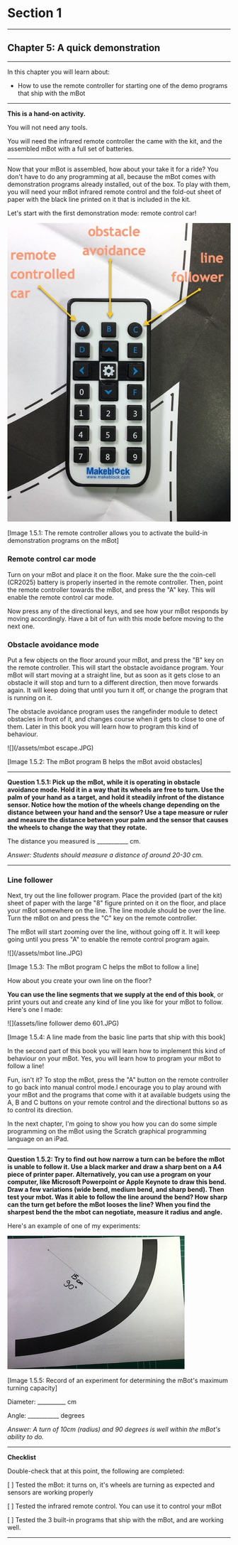 # Section 1

---

## Chapter 5: A quick demonstration

---

In this chapter you will learn about:

* How to use the remote controller for starting one of the demo programs that ship with the mBot

---

**This is a hand-on activity.**

You will not need any tools.

You will need the infrared remote controller the came with the kit, and the assembled mBot with a full set of batteries.

---

Now that your mBot is assembled, how about your take it for a ride? You don't have to do any programming at all, because the mBot comes with demonstration programs already installed, out of the box. To play with them, you will need your mBot infrared remote control and the fold-out sheet of paper with the black line printed on it that is included in the kit.

Let's start with the first demonstration mode: remote control car!

![](/assets/IMG_9622.JPG)

\[Image 1.5.1: The remote controller allows you to activate the build-in demonstration programs on the mBot\]

### Remote control car mode

Turn on your mBot and place it on the floor. Make sure the the coin-cell \(CR2025\) battery is properly inserted in the remote controller. Then, point the remote controller towards the mBot, and press the "A" key. This will enable the remote control car mode.

Now press any of the directional keys, and see how your mBot responds by moving accordingly. Have a bit of fun with this mode before moving to the next one.

### Obstacle avoidance mode

Put a few objects on the floor around your mBot, and press the "B" key on the remote controller. This will start the obstacle avoidance program. Your mBot will start moving at a straight line, but as soon as it gets close to an obstacle it will stop and turn to a different direction, then move forwards again. It will keep doing that until you turn it off, or change the program that is running on it.

The obstacle avoidance program uses the rangefinder module to detect obstacles in front of it, and changes course when it gets to close to one of them. Later in this book you will learn how to program this kind of behaviour.

![](/assets/mbot escape.JPG)

\[Image 1.5.2: The mBot program B helps the mBot avoid obstacles\]

---

**Question 1.5.1: Pick up the mBot, while it is operating in obstacle avoidance mode. Hold it in a way that its wheels are free to turn. Use the palm of your hand as a target, and hold it steadily infront of the distance sensor. Notice how the motion of the wheels change depending on the distance between your hand and the sensor? Use a tape measure or ruler and measure the distance between your palm and the sensor that causes the wheels to change the way that they rotate.**

The distance you measured is \_\_\_\_\_\_\_\_\_\_\_ cm.

_Answer: Students should measure a distance of around 20-30 cm._

---

### Line follower

Next, try out the line follower program. Place the provided \(part of the kit\) sheet of paper with the large "8" figure printed on it on the floor, and place your mBot somewhere on the line. The line module should be over the line. Turn the mBot on and press the "C" key on the remote controller.

The mBot will start zooming over the line, without going off it. It will keep going until you press "A" to enable the remote control program again.

![](/assets/mbot line.JPG)

\[Image 1.5.3: The mBot program C helps the mBot to follow a line\]

How about you create your own line on the floor?

**You can use the line segments that we supply at the end of this book**, or print yours out and create any kind of line you like for your mBot to follow. Here's one I made:

![](assets/line follower demo 601.JPG)

\[Image 1.5.4: A line made from the basic line parts that ship with this book\]

In the second part of this book you will learn how to implement this kind of behaviour on your mBot. Yes, you will learn how to program your mBot to follow a line!

Fun, isn't it? To stop the mBot, press the "A" button on the remote controller to go back into manual control mode.I encourage you to play around with your mBot and the programs that come with it at available budgets using the A, B and C buttons on your remote control and the directional buttons so as to control its direction.

In the next chapter, I'm going to show you how you can do some simple programming on the mBot using the Scratch graphical programming language on an iPad.

---

**Question 1.5.2: Try to find out how narrow a turn can be before the mBot is unable to follow it. Use a black marker and draw a sharp bent on a A4 piece of printer paper. Alternatively, you can use a program on your computer, like Microsoft Powerpoint or Apple Keynote to draw this bend. Draw a few variations \(wide bend, medium bend, and sharp bend\). Then test your mbot. Was it able to follow the line around the bend? How sharp can the turn get before the mBot looses the line? When you find the sharpest bend the the mbot can negotiate, measure it radius and angle.**

Here's an example of one of my experiments:

![](/assets/IMG_9791.JPG)

\[Image 1.5.5: Record of an experiment for determining the mBot's maximum turning capacity\]

Diameter: \_\_\_\_\_\_\_\_\_\_ cm

Angle:      \_\_\_\_\_\_\_\_\_\_\_ degrees

_Answer: A turn of 10cm \(radius\) and 90 degrees is well within the mBot's ability to do._

---

**Checklist**

Double-check that at this point, the following are completed:

\[   \] Tested the mBot: it turns on, it's wheels are turning as expected and sensors are working properly

\[   \] Tested the infrared remote control. You can use it to control your mBot

\[   \] Tested the 3 built-in programs that ship with the mBot, and are working well.

---



